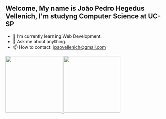 ## Welcome, My name is João Pedro Hegedus Vellenich, I'm studyng Computer Science at UC-SP


- 🌱 I’m currently learning Web Development.
- 💬 Ask me about anything.
- 📫 How to contact: joaovellenich@gmail.com


<div>
  <a href="https://github.com/AlenRenan">
  <img height="180em" src="https://github-readme-stats.vercel.app/api?username=AlenRenan&show_icons=true&theme=dark&include_all_commits=true&count_private=true"/>
  <img height="180em" src="https://github-readme-stats.vercel.app/api/top-langs/?username=AlenRenan&layout=compact&langs_count=7&theme=dark"/>
</div>
